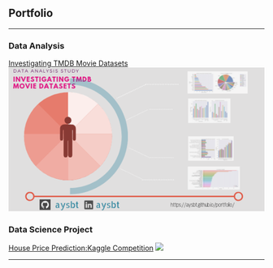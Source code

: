 ## Portfolio

---

### Data Analysis 

[Investigating TMDB Movie Datasets](https://medium.com/my-data-camp-journey/investigating-tmdb-movie-datasets-4ee04c263915)
<img src="images/Data_Analysis_Study.png?raw=true"/>



### Data Science Project

[House Price Prediction:Kaggle Competition](https://www.kaggle.com/aaysbt/house-price-prediction-eda-model-predictions-2)
<img src="images/dummy_thumbnail.jpg?raw=true"/>

---
<p style="font-size:11px">
<!-- Remove above link if you don't want to attibute -->
